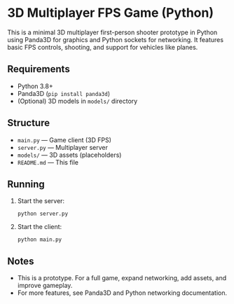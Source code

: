 # 3D Multiplayer FPS Game (Python)

This is a minimal 3D multiplayer first-person shooter prototype in Python using Panda3D for graphics and Python sockets for networking. It features basic FPS controls, shooting, and support for vehicles like planes.

## Requirements

- Python 3.8+
- Panda3D (`pip install panda3d`)
- (Optional) 3D models in `models/` directory

## Structure

- `main.py` — Game client (3D FPS)
- `server.py` — Multiplayer server
- `models/` — 3D assets (placeholders)
- `README.md` — This file

## Running

1. Start the server:
   ```
   python server.py
   ```
2. Start the client:
   ```
   python main.py
   ```

## Notes

- This is a prototype. For a full game, expand networking, add assets, and improve gameplay.
- For more features, see Panda3D and Python networking documentation.